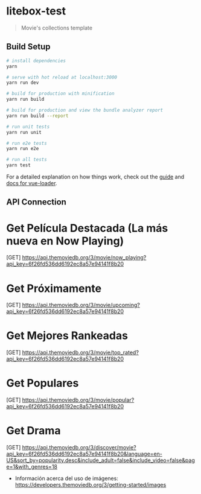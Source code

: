 # litebox-test

> Movie's collections template

## Build Setup

``` bash
# install dependencies
yarn

# serve with hot reload at localhost:3000
yarn run dev

# build for production with minification
yarn run build

# build for production and view the bundle analyzer report
yarn run build --report

# run unit tests
yarn run unit

# run e2e tests
yarn run e2e

# run all tests
yarn test
```

For a detailed explanation on how things work, check out the [guide](http://vuejs-templates.github.io/webpack/) and [docs for vue-loader](http://vuejs.github.io/vue-loader).

## API Connection

# Get Película Destacada (La más nueva en Now Playing)
[GET] https://api.themoviedb.org/3/movie/now_playing?api_key=6f26fd536dd6192ec8a57e94141f8b20

# Get Próximamente
[GET] https://api.themoviedb.org/3/movie/upcoming?api_key=6f26fd536dd6192ec8a57e94141f8b20

# Get Mejores Rankeadas
[GET] https://api.themoviedb.org/3/movie/top_rated?api_key=6f26fd536dd6192ec8a57e94141f8b20

# Get Populares
[GET] https://api.themoviedb.org/3/movie/popular?api_key=6f26fd536dd6192ec8a57e94141f8b20

# Get Drama
[GET] https://api.themoviedb.org/3/discover/movie?api_key=6f26fd536dd6192ec8a57e94141f8b20&language=en-US&sort_by=popularity.desc&include_adult=false&include_video=false&page=1&with_genres=18

- Información acerca del uso de imágenes:
https://developers.themoviedb.org/3/getting-started/images
